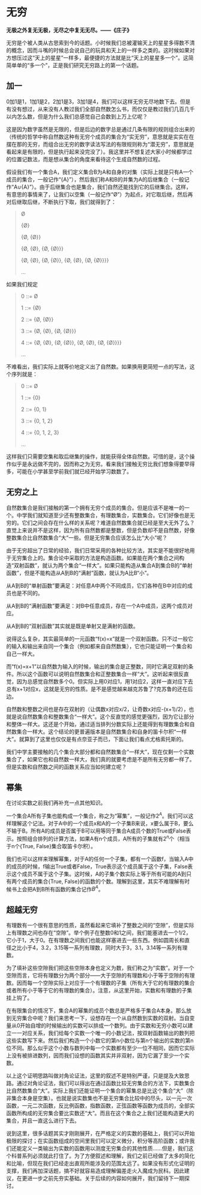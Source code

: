# 无穷

**无极之外复无无极，无尽之中复无无尽。——《庄子》**



无穷是个被人类从古思索到今的话题。小时候我们总被灌输天上的星星多得数不清的概念，因而斗嘴的时候总会说自己的玩具和天上的一样多之类的。这时候如果对方想压过这“天上的星星”一样多，最便捷的方法就是比“天上的星星多一个”。这简简单单的“多一个”，正是我们研究无穷路上的第一个话题。

## 加一

0加1是1，1加1是2，2加1是3，3加1是4，我们可以这样无穷无尽地数下去。但是有没有想过，从来没有人教过我们全部自然数怎么书，而仅仅是教过我们几百几千以内怎么数，但是为什么我们总感觉自己会数到上万上亿呢？

这是因为数字虽然是无限的，但是后边的数字总是通过几条有限的规则组合出来的（传统的哲学中称自然数这种有无穷个成员的集合为“实无穷”，意思就是实实在在摆在那的无穷，而组合出无穷的数字读法写法的有限规则称为“潜无穷”，意思就是看起来是有限的，但是执行起来没完没了）。我这里并不想复述大家小时候都学过的位置记数法，而是想从集合的角度来看待这个生成自然数的过程。

假设我们有一个集合A，我们定义集合B为A和自身的对集（实际上就是只有A一个成员的集合，一般记作“{A}”），然后我们称A和B的并集为A的后继集合（一般记作“A∪{A}”）。由于后继集合也是集合，我们自然还能找到它的后继集合。这样，有意思的事情来了，让我们以空集（一般记作“Ø”）为起点，对它取后继，然后再对后继取后继，不断执行下取，我们就得到了：

> Ø
>
> {Ø}
>
> {Ø, {Ø}}
>
> {Ø, {Ø}, {Ø, {Ø}}}
>
> {Ø, {Ø}, {Ø, {Ø}}, {Ø, {Ø}, {Ø, {Ø}}}}
>
> ...

如果我们规定

> 0 ::= Ø
>
> 1 ::= {Ø}
>
> 2 ::= {Ø, {Ø}}
>
> 3 ::= {Ø, {Ø}, {Ø, {Ø}}}
>
> 4 ::= {Ø, {Ø}, {Ø, {Ø}}, {Ø, {Ø}, {Ø, {Ø}}}}
>
> ...

不难看出，我们实际上就等价地定义出了自然数。如果换用更简短一点的写法，这个序列就是：

> 0 ::= Ø
>
> 1 ::= {0}
>
> 2 ::= {0, 1}
>
> 3 ::= {0, 1, 2}
>
> 4 ::= {0, 1, 2, 3}
>
> ...

这样我们只需要空集和取后继集的操作，就能获得全体自然数。可惜的是，这个操作似乎是永远做不完的，因而称之为无穷。看来我们接触无穷比我们想象得要早得多，可能在小学甚至学前我们就已经开始学习数数了。

## 无穷之上

自然数集合是我们接触的第一个拥有无穷个成员的集合。但是应该不是唯一的一个。中学我们就知道至少还有整数集合，有理数集合，实数集合。它们好像也是无穷的。它们之间会存在什么样的关系呢？难道自然数集合就已经是至大无外了么？直觉上来说并不是这样，因为所有自然数都是整数，但是负数却不是自然数，好像整数集合比自然数集合“大”一些。但是无穷集合应该怎么比“大小”呢？

由于无穷超出了日常的经验，我们日常采用的各种比较方法，其实是不能很好地用于无穷集合上的。集合论中采取的方法是构造函数。如果能在两个集合之间构造“双射函数”，就认为两个集合“一样大”。如果只能构造从集合A到集合B的“单射函数”，但是不能构造从A到B的“满射”函数，就认为A比B“小”。

从A到B的“单射函数”要满足：对任意A中两个不同成员，它们各种在B中对应的成员也是不同的。

从A到B的“满射函数”要满足：对B中任意成员，存在一个A中成员，这两个成员对应。

从A到B的“双射函数”其实就是既是单射又是满射的函数。

说得这么复杂，其实最简单的一元函数“f(x)=x”就是一个双射函数。只不过一般它的输入和输出来自同一个集合（例如都来自自然数集），它也只能证明一个集合和自己一样大。

而“f(x)=x+1”以自然数为输入的时候，输出的集合是正整数，同时它满足双射的条件。所以这个函数可以说明自然数集合和正整数集合一样“大”。这听起来很反直觉，因为总感觉自然数多个0。但实际上用0对应1，用1对应2，这样一直对应下去总有x+1对应x，这就是无穷的性质。是不是感觉越来越克苏鲁了?克苏鲁的还在后边。

自然数和整数之间也是存在双射的（让偶数x对应x/2，让奇数x对应-(x+1)/2），也就是说自然数集合和整数集合“一样大”。这个反直觉的感觉更强烈，因为它让部分和整体一样大。这还是个开始，通过适当排列分数实际上还能得到有理数集合和自然数集合一样大。这个结论的更普遍版本是自然数集合和自身的笛卡尔积“一样大”。就算到了这里也仅仅是有点奈亚子而已，下面让我们看点尤格索托斯的。

我们中学主要接触的几个集合大部分都和自然数集合“一样大”，现在仅剩一个实数集合了，如果它也和自然数一样大，我们真的就要考虑是不是所有无穷都一样了。但是实数和自然数之间的函数关系应当如何建立呢？

## 幂集

在讨论实数之前我们再补充一点其他知识。

一个集合A所有子集也能构成一个集合，称之为“幂集”，一般记作$2^A$。我们可以这样理解这个记法。对于A中的一个成员x和A的一个子集B来说，x要么属于B，要么不输于B。所有A的成员是否属于B可以用等同于集合A成员个数的True或False表示。按照组合排列的计算方法，如果A有n个成员，A所有的子集就有$2^n$个（相当于n个{True, False}集合取笛卡尔积）。

我们也可以这样来理解幂集，对于A的任何一个子集，都有一个函数f，当输入A中的成员的时候，f输出True或者False，True表示这个成员属于这个子集，False表示这个成员不属于这个子集。这时候，A的子集个数实际上等于所有可能的A到只有两个成员的集合{True, False}的函数的个数。理解到这里，其实不难理解有时候书上会把A到B所有函数的集合记作$B^A$。

## 超越无穷

有理数有一个很有意思的性质，虽然看起来它填补了整数之间的“空隙”，但是实际上有理数之间也存在“空隙”。举个例子在整数0和1之间，我们能塞进去一个1/2，它小于1，大于0。在有理数之间我们也能这样塞进去一些东西。例如圆周长和直径之比小于4，3.2，3.15等一系列有理数，同时大于3，3.1，3.14等一系列有理数。

为了填补这些空隙我们把这些空隙本身也定义为数，我们称之为“实数”。对于一个空隙而言，它将有理数分为两个部分——大于空隙的有理数和小于等于空隙的有理数。因而每一个空隙实际上对应于一个有理数的子集（所有大于它的有理数的集合或者所有小于等于它的有理数的集合）。注意，从这里开始，实数和有理数的子集挂上钩了。

在有限集合的情况下，集合A的幂集的成员个数总是严格多于集合A本身。那么放到无穷集合中呢？我们来思考一下，设想存在一个从自然数到实数的双射。当自变量从0开始自增的时候输出的实数可以排成一个数列。由于实数和无穷小数可以建立一一对应关系，我们给每个实数一个唯一的小数记法，按双射函数输出的数列把这些实数写下来。然后我们构造一个小数它的第n小数位与第n个输出的实数的第n位不同。那么似乎这个小数与数列中每一个实数都有至少一位不相同，因而它实际上没有被排进数列，因而我们设想的函数其实并非双射，因为它漏了至少一个实数。

以上这个证明思路叫做对角论证法，这里的叙述不是特别严谨，只是提及大致思路。通过对角论证法，我们可以得出在通过函数比较无穷集合的方法下，实数集合比自然数集合“大”。实际上我们还能证明一个集合的幂集总是比这个集合“大”（除非集合本身是空集）。也就是说实数集也不是无穷集合比较中的尽头，以一元一次函数，一元二次函数，反比例函数，指数函数，正弦函数等函数为成员的，全部实函数所构成的无穷集合要比实数还“大”。而且在这个集合之上我们还能构造更大的集合，并且一直这么进行下去。

说到这里，很多话题其实才刚刚展开，在严格定义的实数的基础上，我们可以开始极限的探讨；在实函数组成的空间里我们可以定义微分，积分等高阶函数；或许我们还能定义一类输出为实数的函数用以测度无穷集合的其他性质……但是，我们这个科普系列必须就此打住了。为了方便叙述和理解，我们之前已经做了太多的简化和比喻，但现在我们已经走出直观所能涉及的范围太远了。如果没有形式化证明的支撑，我们再加深话题，搞不好就容易造成理解偏差走火入魔成为民科。因此建议，在更进一步之前先夯实基础。关于后续的内容如何展开，我们留待下一期探讨。

